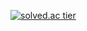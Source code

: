 [![solved.ac tier](http://mazassumnida.wtf/api/v2/generate_badge?boj={extra1563})](https://solved.ac/{extra1563})
